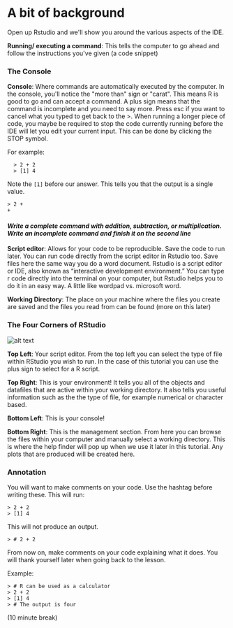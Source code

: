 # A bit of background

Open up Rstudio and we'll show you around the various aspects of the IDE. 

**Running/ executing a command**: This tells the computer to go ahead and follow the instructions you've given (a code snippet)

### The Console
**Console**: Where commands are automatically executed by the computer. In the console, you'll notice the "more than" sign or "carat". This means R is good to go and can accept a command. A plus sign means that the command is incomplete and you need to say more. Press esc if you want to cancel what you typed to get back to the >. When running a longer piece of code, you maybe be required to stop the code currently running before the IDE will let you edit your current input. This can be done by clicking the STOP symbol.



For example:

```{r}
  > 2 + 2
  > [1] 4
```


 
Note the ```[1]``` before our answer. This tells you that the output is a single value.
 
 ```{r}
 > 2 +
 +
```

 
#### *Write a complete command with addition, subtraction, or multiplication. Write an incomplete command and finish it on the second line*
 
 
**Script editor**: Allows for your code to be reproducible. Save the code to run later. You can run code directly from the script editor in Rstudio too. Save files here the same way you do a word document. Rstudio is a script editor or IDE, also known as “interactive development environment.” You can type r code directly into the terminal on your computer, but Rstudio helps you to do it in an easy way. A little like wordpad vs. microsoft word. 

**Working Directory**: The place on your machine where the files you create are saved and the files you read from can be found (more on this later)

### The Four Corners of RStudio

![alt text](https://i.redd.it/o6tq04zyozh11.png)

**Top Left**: Your script editor. From the top left you can select the type of file within RStudio you wish to run. In the case of this tutorial you can use the plus sign to select for a R script.

**Top Right**: This is your environment! It tells you all of the objects and datafiles that are active within your working directory. It also tells you useful information such as the the type of file, for example numerical or character based.

**Bottom Left**: This is your console!

**Bottom Right**: This is the management section. From here you can browse the files within your computer and manually select a working directory. This is where the help finder will pop up when we use it later in this tutorial. Any plots that are produced will be created here.

### Annotation
You will want to make comments on your code. Use the hashtag before writing these. This will run:
 
```{r}
> 2 + 2
> [1] 4
```

 
This will not produce an output.

```{r}
> # 2 + 2
```

 
From now on, make comments on your code explaining what it does. You will thank yourself later when going back to the lesson.  
 
Example:
```{r}
> # R can be used as a calculator
> 2 + 2
> [1] 4
> # The output is four
```
(10 minute break)
